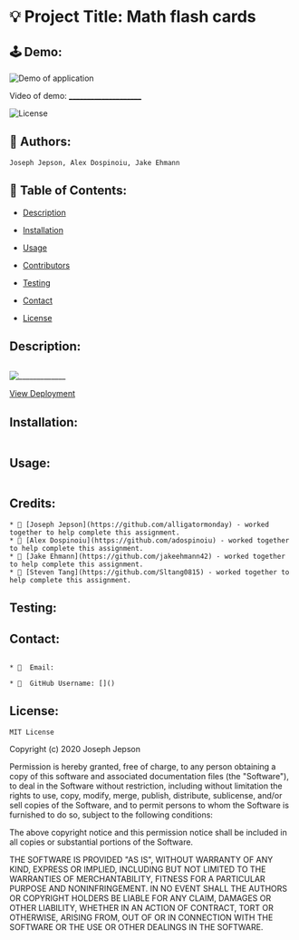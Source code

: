 # 💡 Project Title: Math flash cards
## 🕹 Demo:

![Demo of application](public/assets/________.gif)

Video of demo: [____________________](https://drive.google.com/) 

![License](https://img.shields.io/badge/License-MIT-yellow) 
## 👤 Authors: 
```
Joseph Jepson, Alex Dospinoiu, Jake Ehmann
```

  ## 📜 Table of Contents: 

  * [Description](#Description) 

  * [Installation](#Installation) 

  * [Usage](#Usage) 

  * [Contributors](#Contributors) 

  * [Testing](#Testing)

  * [Contact](#Contact) 

  * [License](#License) 

  ## Description: 
  ```
  ```
 

![_____________](________________________.png)

[View Deployment](https://magic-gathering-app.herokuapp.com/)


## Installation: 
 ```
 ```

## Usage: 
 ```
 ```

## Credits: 
```
* 👤 [Joseph Jepson](https://github.com/alligatormonday) - worked together to help complete this assignment. 
* 👤 [Alex Dospinoiu](https://github.com/adospinoiu) - worked together to help complete this assignment. 
* 👤 [Jake Ehmann](https://github.com/jakeehmann42) - worked together to help complete this assignment. 
* 👤 [Steven Tang](https://github.com/Sltang0815) - worked together to help complete this assignment. 
```

## Testing: 

  ## Contact: 
  ```
 
  * 💌  Email: 
 
  * 👤  GitHub Username: []() 
  ```

  ## License: 
 
  
    MIT License

Copyright (c) 2020 Joseph Jepson

Permission is hereby granted, free of charge, to any person obtaining a copy
of this software and associated documentation files (the "Software"), to deal
in the Software without restriction, including without limitation the rights
to use, copy, modify, merge, publish, distribute, sublicense, and/or sell
copies of the Software, and to permit persons to whom the Software is
furnished to do so, subject to the following conditions:

The above copyright notice and this permission notice shall be included in all
copies or substantial portions of the Software.

THE SOFTWARE IS PROVIDED "AS IS", WITHOUT WARRANTY OF ANY KIND, EXPRESS OR
IMPLIED, INCLUDING BUT NOT LIMITED TO THE WARRANTIES OF MERCHANTABILITY,
FITNESS FOR A PARTICULAR PURPOSE AND NONINFRINGEMENT. IN NO EVENT SHALL THE
AUTHORS OR COPYRIGHT HOLDERS BE LIABLE FOR ANY CLAIM, DAMAGES OR OTHER
LIABILITY, WHETHER IN AN ACTION OF CONTRACT, TORT OR OTHERWISE, ARISING FROM,
OUT OF OR IN CONNECTION WITH THE SOFTWARE OR THE USE OR OTHER DEALINGS IN THE
SOFTWARE.